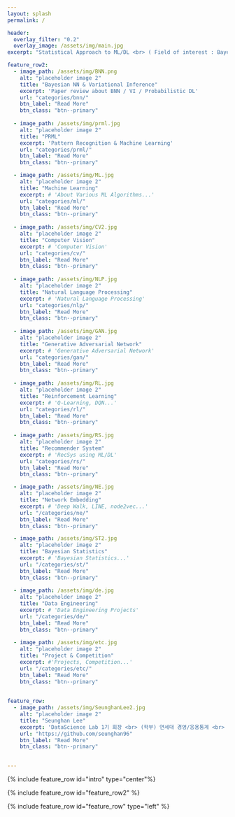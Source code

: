 ```yaml
---
layout: splash
permalink: /

header:
  overlay_filter: "0.2"
  overlay_image: /assets/img/main.jpg
excerpt: "Statistical Approach to ML/DL <br> ( Field of interest : Bayesian NN, Variational Inference )"

feature_row2:
  - image_path: /assets/img/BNN.png
    alt: "placeholder image 2"
    title: "Bayesian NN & Variational Inference"
    excerpt: 'Paper review about BNN / VI / Probabilistic DL'
    url: "categories/bnn/"
    btn_label: "Read More"
    btn_class: "btn--primary"
    
  - image_path: /assets/img/prml.jpg
    alt: "placeholder image 2"
    title: "PRML"
    excerpt: 'Pattern Recognition & Machine Learning'
    url: "categories/prml/"
    btn_label: "Read More"
    btn_class: "btn--primary"

  - image_path: /assets/img/ML.jpg  
    alt: "placeholder image 2"
    title: "Machine Learning"
    excerpt: # 'About Various ML Algorithms...'
    url: "categories/ml/"
    btn_label: "Read More"
    btn_class: "btn--primary"
    
  - image_path: /assets/img/CV2.jpg
    alt: "placeholder image 2"
    title: "Computer Vision"
    excerpt: # 'Computer Vision'
    url: "categories/cv/"
    btn_label: "Read More"
    btn_class: "btn--primary"
    
  - image_path: /assets/img/NLP.jpg
    alt: "placeholder image 2"
    title: "Natural Language Processing"
    excerpt: # 'Natural Language Processing'
    url: "categories/nlp/"
    btn_label: "Read More"
    btn_class: "btn--primary"
  
  - image_path: /assets/img/GAN.jpg
    alt: "placeholder image 2"
    title: "Generative Adversarial Network"
    excerpt: # 'Generative Adversarial Network'
    url: "categories/gan/"
    btn_label: "Read More"
    btn_class: "btn--primary"
    
  - image_path: /assets/img/RL.jpg
    alt: "placeholder image 2"
    title: "Reinforcement Learning"
    excerpt: # 'Q-Learning, DQN...'
    url: "categories/rl/"
    btn_label: "Read More"
    btn_class: "btn--primary"
  
  - image_path: /assets/img/RS.jpg
    alt: "placeholder image 2"
    title: "Recommender System"
    excerpt: # 'RecSys using ML/DL'
    url: "categories/rs/"
    btn_label: "Read More"
    btn_class: "btn--primary"

  - image_path: /assets/img/NE.jpg
    alt: "placeholder image 2"
    title: "Network Embedding"
    excerpt: # 'Deep Walk, LINE, node2vec...'
    url: "/categories/ne/"
    btn_label: "Read More"
    btn_class: "btn--primary"    

  - image_path: /assets/img/ST2.jpg
    alt: "placeholder image 2"
    title: "Bayesian Statistics"
    excerpt: # 'Bayesian Statistics...'
    url: "/categories/st/"
    btn_label: "Read More"
    btn_class: "btn--primary"
    
  - image_path: /assets/img/de.jpg
    alt: "placeholder image 2"
    title: "Data Engineering"
    excerpt: # 'Data Engineering Projects'
    url: "/categories/de/"
    btn_label: "Read More"
    btn_class: "btn--primary"
    
  - image_path: /assets/img/etc.jpg
    alt: "placeholder image 2"
    title: "Project & Competition"
    excerpt: #'Projects, Competition...'
    url: "/categories/etc/"
    btn_label: "Read More"
    btn_class: "btn--primary"
    
    
feature_row:
  - image_path: /assets/img/SeunghanLee2.jpg
    alt: "placeholder image 2"
    title: "Seunghan Lee"
    excerpt: 'DataScience Lab 1기 회장 <br> (학부) 연세대 경영/응용통계 <br> (석박통합) 연세대 통계데이터사이언스 대학원 <br> <br> T. 010-8768-8472 <br> E. seunghan96@naver.com'
    url: "https://github.com/seunghan96"
    btn_label: "Read More"
    btn_class: "btn--primary"
    

---
```


{% include feature_row id="intro" type="center"%}

{% include feature_row id="feature_row2" %}

{% include feature_row id="feature_row" type="left" %}
